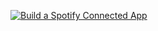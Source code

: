 <!--
**bchiang7/bchiang7** is a ✨ _special_ ✨ repository because its `README.md` (this file) appears on your GitHub profile.

Here are some ideas to get you started:

- 🔭 I’m currently working on ...
- 🌱 I’m currently learning ...
- 👯 I’m looking to collaborate on ...
- 🤔 I’m looking for help with ...
- 💬 Ask me about ...
- 📫 How to reach me: ...
- 😄 Pronouns: ...
- ⚡ Fun fact: ...
-->


[![Build a Spotify Connected App](https://user-images.githubusercontent.com/6599979/131181753-1a256c55-80c1-4cb8-85d3-2099f8f11f93.png)](https://www.newline.co/courses/build-a-spotify-connected-app)


<!-- <img src="https://github.com/bchiang7/bchiang7/blob/main/ihavenoideawhatimdoing.jpg?raw=true" alt="Bailey the golden retriever has no idea what she's doing and neither do I" /> -->
